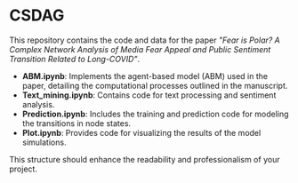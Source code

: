 # CSDAG
This repository contains the code and data for the paper *"Fear is Polar? A Complex Network Analysis of Media Fear Appeal and Public Sentiment Transition Related to Long-COVID"*.

- **ABM.ipynb**: Implements the agent-based model (ABM) used in the paper, detailing the computational processes outlined in the manuscript.
- **Text_mining.ipynb**: Contains code for text processing and sentiment analysis.
- **Prediction.ipynb**: Includes the training and prediction code for modeling the transitions in node states.
- **Plot.ipynb**: Provides code for visualizing the results of the model simulations.

This structure should enhance the readability and professionalism of your project.